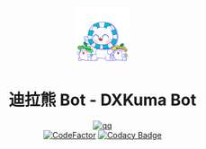 <div align="center">
<img src="docs/dxkuma.png" width="20%"/>

# 迪拉熊 Bot - DXKuma Bot

[![qq](https://img.shields.io/badge/2689340931-gray?logo=qq&style=social)](https://qm.qq.com/cgi-bin/qm/qr?k=LyQOTRI7ViXYSTg0zbS2sGgcmkbYrxbP)
<br>
[![CodeFactor](https://www.codefactor.io/repository/github/derakkumadev/limekuma-bot-backend/badge)](https://www.codefactor.io/repository/github/derakkumadev/limekuma-bot-backend)
[![Codacy Badge](https://app.codacy.com/project/badge/Grade/76cb0f8ecf784c4fb30c6c5fc7d1b557)](https://app.codacy.com/gh/DerakkumaDev/limekuma-bot-backend/dashboard?utm_source=gh&utm_medium=referral&utm_content=&utm_campaign=Badge_grade)

</div>
